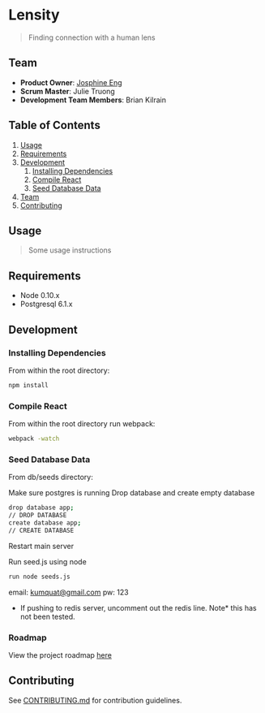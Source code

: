 # Lensity

> Finding connection with a human lens

## Team

  - __Product Owner__: [Josphine Eng](https://github.com/ChirpingMermaid)
  - __Scrum Master__: Julie Truong
  - __Development Team Members__: Brian Kilrain

## Table of Contents

1. [Usage](#Usage)
1. [Requirements](#requirements)
1. [Development](#development)
    1. [Installing Dependencies](#installing-dependencies)
    1. [Compile React](#compile-react)
    1. [Seed Database Data](#seed-database-data)
1. [Team](#team)
1. [Contributing](#contributing)

## Usage

> Some usage instructions

## Requirements

- Node 0.10.x
- Postgresql 6.1.x

## Development

### Installing Dependencies

From within the root directory:

```sh
npm install
```
### Compile React

From within the root directory run webpack:

```sh
webpack -watch
```

### Seed Database Data

From db/seeds directory:

Make sure postgres is running
Drop database and create empty database

```sh
drop database app;
// DROP DATABASE
create database app;
// CREATE DATABASE
```
Restart main server

Run seed.js using node
```sh
run node seeds.js
```

email: kumquat@gmail.com
pw: 123
* If pushing to redis server, uncomment out the redis line. Note* this has not been tested.

### Roadmap

View the project roadmap [here](LINK_TO_PROJECT_ISSUES)


## Contributing

See [CONTRIBUTING.md](CONTRIBUTING.md) for contribution guidelines.
